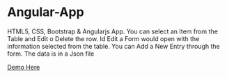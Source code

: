# Angular-App

HTML5, CSS, Bootstrap & Angularjs App.
You can select an Item from the Table and Edit o Delete the row. Id Edit a Form would open with the information selected from the table.
You can Add a New Entry through the form.
The data is in a Json file

<a href="http://176.32.230.49/testtula.com/App/#/">Demo Here</a>
